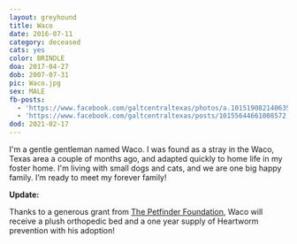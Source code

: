 ```yaml
---
layout: greyhound
title: Waco
date: 2016-07-11
category: deceased
cats: yes
color: BRINDLE
doa: 2017-04-27
dob: 2007-07-31
pic: Waco.jpg
sex: MALE
fb-posts:
  - 'https://www.facebook.com/galtcentraltexas/photos/a.10151908214063572.1073741835.100961113571/10155051590423572/?type=3'
  - 'https://www.facebook.com/galtcentraltexas/posts/10155644661008572'
dod: 2021-02-17
---
```


I'm a gentle gentleman named Waco. I was found as a stray in the Waco, Texas area a couple of months ago, and adapted quickly to home life in my foster home. I'm living with small dogs and cats, and we are one big happy family. I’m ready to meet my forever family!

**Update:**

Thanks to a generous grant from [The Petfinder Foundation](http://www.petfinderfoundation.com/), Waco will receive a plush orthopedic bed and a one year supply of Heartworm prevention with his adoption!
